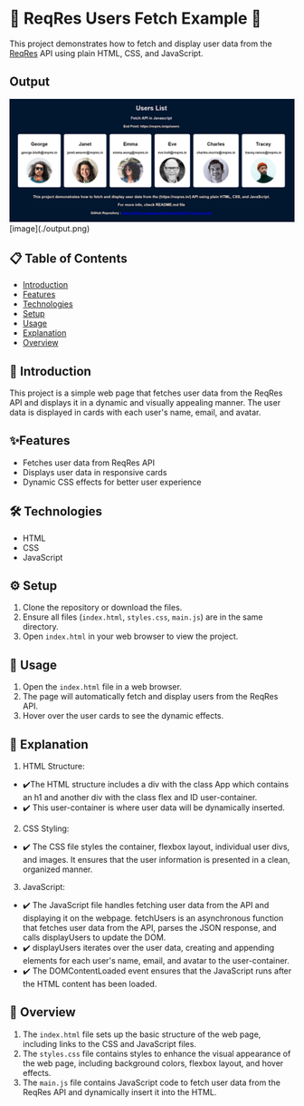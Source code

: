# 🎉 ReqRes Users Fetch Example 🎉

This project demonstrates how to fetch and display user data from the [ReqRes](https://reqres.in/) API using plain HTML, CSS, and JavaScript.

## Output

<img src="./output.png"> 
[image](./output.png)

## 📋 Table of Contents

- [Introduction](#introduction)
- [Features](#features)
- [Technologies](#technologies)
- [Setup](#setup)
- [Usage](#usage)
- [Explanation](#Explanation)
- [Overview](#Overview)

## 🌟 Introduction

This project is a simple web page that fetches user data from the ReqRes API and displays it in a dynamic and visually appealing manner. The user data is displayed in cards with each user's name, email, and avatar.

## ✨Features

- Fetches user data from ReqRes API
- Displays user data in responsive cards
- Dynamic CSS effects for better user experience

## 🛠️ Technologies

- HTML
- CSS
- JavaScript

## ⚙️ Setup

1. Clone the repository or download the files.
2. Ensure all files (`index.html`, `styles.css`, `main.js`) are in the same directory.
3. Open `index.html` in your web browser to view the project.

## 🚀 Usage

1. Open the `index.html` file in a web browser.
2. The page will automatically fetch and display users from the ReqRes API.
3. Hover over the user cards to see the dynamic effects.

## 📲 Explanation

1. HTML Structure:

- ✔️The HTML structure includes a div with the class App which contains an h1 and another div with the class flex and ID user-container.
- ✔️ This user-container is where user data will be dynamically inserted.

2. CSS Styling:

- ✔️ The CSS file styles the container, flexbox layout, individual user divs, and images. It ensures that the user information is presented in a clean, organized manner.

3. JavaScript:

- ✔️ The JavaScript file handles fetching user data from the API and displaying it on the webpage.
  fetchUsers is an asynchronous function that fetches user data from the API, parses the JSON response, and calls displayUsers to update the DOM.
- ✔️ displayUsers iterates over the user data, creating and appending elements for each user's name, email, and avatar to the user-container.
- ✔️ The DOMContentLoaded event ensures that the JavaScript runs after the HTML content has been loaded.

## 🔦 Overview

1. The `index.html` file sets up the basic structure of the web page, including links to the CSS and JavaScript files.
2. The `styles.css` file contains styles to enhance the visual appearance of the web page, including background colors, flexbox layout, and hover effects.
3. The `main.js` file contains JavaScript code to fetch user data from the ReqRes API and dynamically insert it into the HTML.
